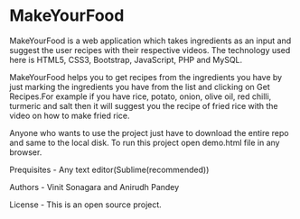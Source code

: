# MakeYourFood
MakeYourFood is a web application which takes ingredients as an input and suggest the user recipes with their respective videos.
The technology used here is HTML5, CSS3, Bootstrap, JavaScript, PHP and MySQL.

MakeYourFood helps you to get recipes from the ingredients you have by just marking the ingredients you have from the list and clicking on Get Recipes.For example if you have rice, potato, onion, olive oil, red chilli, turmeric and salt then it will suggest you the recipe of fried rice with the video on how to make fried rice.

Anyone who wants to use the project just have to  download the entire repo and same to the local disk. To run this project open demo.html file in any browser.

Prequisites - Any text editor(Sublime(recommended))

Authors - Vinit Sonagara and Anirudh Pandey

License - This is an open source project.
